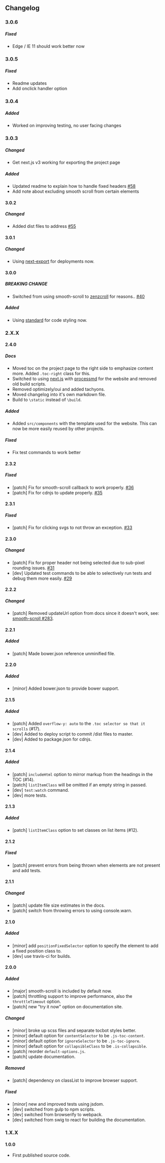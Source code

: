 ## Changelog



### 3.0.6

##### Fixed
- Edge / IE 11 should work better now


### 3.0.5

##### Fixed
- Readme updates
- Add onclick handler option


### 3.0.4

##### Added
- Worked on improving testing, no user facing changes


### 3.0.3

##### Changed
- Get next.js v3 working for exporting the project page

##### Added
- Updated readme to explain how to handle fixed headers [#58](https://github.com/tscanlin/tocbot/issues/58)
- Add note about excluding smooth scroll from certain elements


#### 3.0.2

##### Changed
- Added dist files to address [#55](https://github.com/tscanlin/tocbot/issues/55)


#### 3.0.1

##### Changed
- Using [next-export](https://github.com/tscanlin/next-export) for deployments now.


#### 3.0.0

##### **BREAKING CHANGE**
- Switched from using smooth-scroll to [zenzcroll](https://github.com/zengabor/zenscroll) for reasons.. [#40](https://github.com/tscanlin/tocbot/issues/40)

##### Added
- Using [standard](https://github.com/feross/standard) for code styling now.


### 2.X.X

#### 2.4.0

##### Docs
- Moved toc on the project page to the right side to emphasize content more. Added `.toc-right` class for this.
- Switched to using [next.js](https://github.com/zeit/next.js) with [processmd](https://github.com/tscanlin/processmd) for the website and removed old build scripts.
- Removed optimizely/oui and added tachyons.
- Moved changelog into it's own markdown file.
- Build to `\static` instead of `\build`.

##### Added
- Added `src/components` with the template used for the website. This can now be more easily reused by other projects.

##### Fixed
- Fix test commands to work better


#### 2.3.2

##### Fixed
- [patch] Fix for smooth-scroll callback to work properly. [#36](https://github.com/tscanlin/tocbot/issues/36)
- [patch] Fix for cdnjs to update properly. [#35](https://github.com/tscanlin/tocbot/issues/35)


#### 2.3.1

##### Fixed
- [patch] Fix for clicking svgs to not throw an exception. [#33](https://github.com/tscanlin/tocbot/issues/33)


#### 2.3.0

##### Changed
- [patch] Fix for proper header not being selected due to sub-pixel rounding issues. [#31](https://github.com/tscanlin/tocbot/pull/31)
- [dev] Updated test commands to be able to selectively run tests and debug them more easily. [#29](https://github.com/tscanlin/tocbot/pull/29)


#### 2.2.2

##### Changed
- [patch] Removed updateUrl option from docs since it doesn't work, see: [smooth-scroll #283](https://github.com/cferdinandi/smooth-scroll/pull/283).


#### 2.2.1

##### Added
- [patch] Made bower.json reference unminified file.


#### 2.2.0

##### Added
- [minor] Added bower.json to provide bower support.


#### 2.1.5

##### Added
- [patch] Added `overflow-y: auto` to the `.toc selector so that it scrolls` (#17).
- [dev] Added to deploy script to commit /dist files to master.
- [dev] Added to package.json for cdnjs.


#### 2.1.4

##### Added
- [patch] `includeHtml` option to mirror markup from the headings in the TOC (#14).
- [patch] `listItemClass` will be omitted if an empty string in passed.
- [dev] `test:watch` command.
- [dev] more tests.


#### 2.1.3

##### Added
- [patch] `listItemClass` option to set classes on list items (#12).


#### 2.1.2

##### Fixed
- [patch] prevent errors from being thrown when elements are not present and add tests.


#### 2.1.1

##### Changed
- [patch] update file size estimates in the docs.
- [patch] switch from throwing errors to using console.warn.


#### 2.1.0

##### Added
- [minor] add `positionFixedSelector` option to specify the element to add a fixed position class to.
- [dev] use travis-ci for builds.


#### 2.0.0

##### Added
- [major] smooth-scroll is included by default now.
- [patch] throttling support to improve performance, also the `throttleTimeout` option.
- [patch] new "try it now" option on documentation site.

##### Changed
- [minor] broke up scss files and separate tocbot styles better.
- [minor] default option for `contentSelector` to be `.js-toc-content`.
- [minor] default option for `ignoreSelector` to be `.js-toc-ignore`.
- [minor] default option for `collapsibleClass` to be `.is-collapsible`.
- [patch] reorder `default-options.js`.
- [patch] update documentation.

##### Removed
- [patch] dependency on classList to improve browser support.

##### Fixed
- [minor] new and improved tests using jsdom.
- [dev] switched from gulp to npm scripts.
- [dev] switched from browserify to webpack.
- [dev] switched from swig to react for building the documentation.



### 1.X.X

#### 1.0.0
- First published source code.
